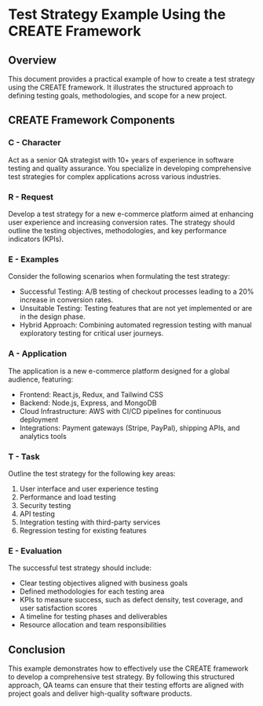 # Test Strategy Example Using the CREATE Framework

## Overview

This document provides a practical example of how to create a test strategy using the CREATE framework. It illustrates the structured approach to defining testing goals, methodologies, and scope for a new project.

## CREATE Framework Components

### **C - Character**
Act as a senior QA strategist with 10+ years of experience in software testing and quality assurance. You specialize in developing comprehensive test strategies for complex applications across various industries.

### **R - Request**
Develop a test strategy for a new e-commerce platform aimed at enhancing user experience and increasing conversion rates. The strategy should outline the testing objectives, methodologies, and key performance indicators (KPIs).

### **E - Examples**
Consider the following scenarios when formulating the test strategy:
- Successful Testing: A/B testing of checkout processes leading to a 20% increase in conversion rates.
- Unsuitable Testing: Testing features that are not yet implemented or are in the design phase.
- Hybrid Approach: Combining automated regression testing with manual exploratory testing for critical user journeys.

### **A - Application**
The application is a new e-commerce platform designed for a global audience, featuring:
- Frontend: React.js, Redux, and Tailwind CSS
- Backend: Node.js, Express, and MongoDB
- Cloud Infrastructure: AWS with CI/CD pipelines for continuous deployment
- Integrations: Payment gateways (Stripe, PayPal), shipping APIs, and analytics tools

### **T - Task**
Outline the test strategy for the following key areas:
1. User interface and user experience testing
2. Performance and load testing
3. Security testing
4. API testing
5. Integration testing with third-party services
6. Regression testing for existing features

### **E - Evaluation**
The successful test strategy should include:
- Clear testing objectives aligned with business goals
- Defined methodologies for each testing area
- KPIs to measure success, such as defect density, test coverage, and user satisfaction scores
- A timeline for testing phases and deliverables
- Resource allocation and team responsibilities

## Conclusion

This example demonstrates how to effectively use the CREATE framework to develop a comprehensive test strategy. By following this structured approach, QA teams can ensure that their testing efforts are aligned with project goals and deliver high-quality software products.